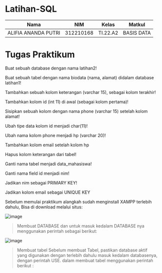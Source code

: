 # Latihan-SQL

|**Nama**|**NIM**|**Kelas**|**Matkul**|
|----|---|-----|------|
|ALIFIA ANANDA PUTRI|312210168|TI.22.A2|BASIS DATA|

# Tugas Praktikum

Buat sebuah database dengan nama latihan2!

Buat sebuah tabel dengan nama biodata (nama, alamat) didalam database latihan1!

Tambahkan sebuah kolom keterangan (varchar 15), sebagai kolom terakhir!

Tambahkan kolom id (int 11) di awal (sebagai kolom pertama)!

Sisipkan sebuah kolom dengan nama phone (varchar 15) setelah kolom alamat!

Ubah tipe data kolom id menjadi char(11)!

Ubah nama kolom phone menjadi hp (varchar 20)!

Tambahkan kolom email setelah kolom hp

Hapus kolom keterangan dari tabel!

Ganti nama tabel menjadi data_mahasiswa!

Ganti nama field id menjadi nim!

Jadikan nim sebagai PRIMARY KEY!

Jadikan kolom email sebagai UNIQUE KEY

Sebelum memulai praktikum alangkah sudah menginstall XAMPP terlebih dahulu, Bisa di download melalui situs:

![image](https://github.com/Alifiandaptr/Latihan-SQL/assets/169589791/34d4e6b0-9cb8-432f-a5cc-b538f5952272)

> Membuat DATABASE dan untuk masuk kedalam DATABASE nya menggunakan perintah sebagai berikut:

![image](https://github.com/Alifiandaptr/Latihan-SQL/assets/169589791/f843acfd-575c-4140-a8eb-bfa1e65ce333)

> Membuat tabel Sebelum membuat Tabel, pastikan database aktif yang digunakan dengan terlebih dahulu masuk kedalam databasenya, dengan perintah USE. dalam membuat tabel menggunakan perintah berikut :
